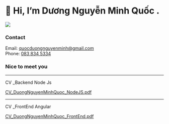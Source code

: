 <h1>👋 Hi, I’m Dương Nguyễn Minh Quốc .</h1>
<img src="https://user-images.githubusercontent.com/51302285/148805818-84de7335-6d3f-4f98-a046-9c1dc978deec.png">
<h3>Contact</h3>
Email: <a href="mailto:quocduongnguyenminh@gmail.com">quocduongnguyenminh@gmail.com</a> <br>
Phone: <a href="tel:+8438345334">083 834 5334</a>



<h3>Nice to meet you </h3>


<!---
quocminh13042000/quocminh13042000 is a ✨ special ✨ repository because its `README.md` (this file) appears on your GitHub profile.
You can click the Preview link to take a look at your changes.
--->

<hr>
CV _Backend Node Js

[CV_DuongNguyenMinhQuoc_NodeJS.pdf](https://github.com/quocminh13042000/quocminh13042000/files/7840371/CV_DuongNguyenMinhQuoc_NodeJS.pdf)

<hr>
CV _FrontEnd Angular

[CV_DuongNguyenMinhQuoc_FrontEnd.pdf](https://github.com/quocminh13042000/quocminh13042000/files/7840376/CV_DuongNguyenMinhQuoc_FrontEnd.pdf)
